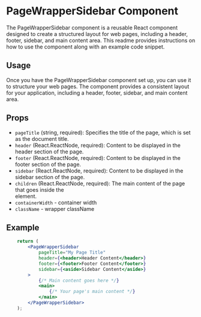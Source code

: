 # PageWrapperSidebar Component

The PageWrapperSidebar component is a reusable React component designed to create a structured layout for web pages, including a header, footer, sidebar, and main content area. This readme provides instructions on how to use the component along with an example code snippet.

## Usage

Once you have the PageWrapperSidebar component set up, you can use it to structure your web pages. The component provides a consistent layout for your application, including a header, footer, sidebar, and main content area.

## Props

- `pageTitle` (string, required): Specifies the title of the page, which is set as the document title.
- `header` (React.ReactNode, required): Content to be displayed in the header section of the page.
- `footer` (React.ReactNode, required): Content to be displayed in the footer section of the page.
- `sidebar` (React.ReactNode, required): Content to be displayed in the sidebar section of the page.
- `children` (React.ReactNode, required): The main content of the page that goes inside the <main> element.
- `containerWidth` - container width
- `className` - wrapper className
## Example

```jsx
    return (
        <PageWrapperSidebar
            pageTitle="My Page Title"
            header={<header>Header Content</header>}
            footer={<footer>Footer Content</footer>}
            sidebar={<aside>Sidebar Content</aside>}
        >
            {/* Main content goes here */}
            <main>
                {/* Your page's main content */}
            </main>
        </PageWrapperSidebar>
    );
```